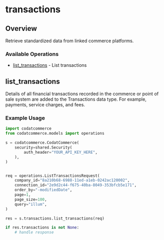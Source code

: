 # transactions

## Overview

Retrieve standardized data from linked commerce platforms.

### Available Operations

* [list_transactions](#list_transactions) - List transactions

## list_transactions

Details of all financial transactions recorded in the commerce or point of sale system are added to the Transactions data type. For example, payments, service charges, and fees.

### Example Usage

```python
import codatcommerce
from codatcommerce.models import operations

s = codatcommerce.CodatCommerce(
    security=shared.Security(
        auth_header="YOUR_API_KEY_HERE",
    ),
)


req = operations.ListTransactionsRequest(
    company_id="8a210b68-6988-11ed-a1eb-0242ac120002",
    connection_id="2e9d2c44-f675-40ba-8049-353bfcb5e171",
    order_by="-modifiedDate",
    page=1,
    page_size=100,
    query="illum",
)

res = s.transactions.list_transactions(req)

if res.transactions is not None:
    # handle response
```

